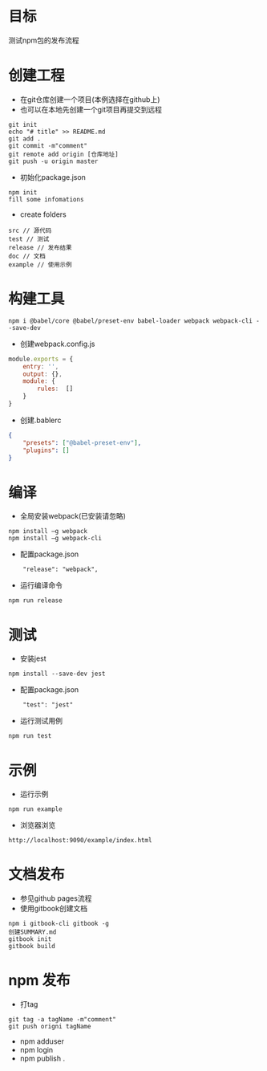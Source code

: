 # 目标
测试npm包的发布流程
# 创建工程
- 在git仓库创建一个项目(本例选择在github上)
- 也可以在本地先创建一个git项目再提交到远程
```
git init
echo "# title" >> README.md
git add .
git commit -m"comment"
git remote add origin [仓库地址]
git push -u origin master
```
- 初始化package.json
```
npm init
fill some infomations
```
- create folders
```
src // 源代码
test // 测试
release // 发布结果
doc // 文档
example // 使用示例
```
# 构建工具
  ```
  npm i @babel/core @babel/preset-env babel-loader webpack webpack-cli --save-dev
  ```
- 创建webpack.config.js
```js
module.exports = {
    entry: '',
    output: {},
    module: {
        rules:  []
    }
}
```
- 创建.bablerc
```json
{
    "presets": ["@babel-preset-env"],
    "plugins": []
}
```
# 编译
- 全局安装webpack(已安装请忽略)
```
npm install –g webpack
npm install –g webpack-cli
```
- 配置package.json
```
    "release": "webpack",
```
- 运行编译命令
```
npm run release
```
# 测试
- 安装jest
```
npm install --save-dev jest
```
- 配置package.json
```
    "test": "jest"
```
- 运行测试用例
```
npm run test
```
# 示例
- 运行示例
```
npm run example
```
- 浏览器浏览
```
http://localhost:9090/example/index.html
```

# 文档发布
- 参见github pages流程
- 使用gitbook创建文档
```
npm i gitbook-cli gitbook -g
创建SUMMARY.md
gitbook init
gitbook build
```

# npm 发布
- 打tag
```
git tag -a tagName -m"comment"
git push origni tagName
```
- npm adduser
- npm login
- npm publish .